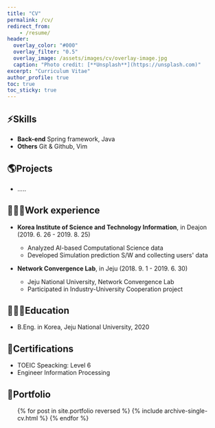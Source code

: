 ```yaml
---
title: "CV"
permalink: /cv/
redirect_from:
    - /resume/
header:
  overlay_color: "#000"
  overlay_filter: "0.5"
  overlay_image: /assets/images/cv/overlay-image.jpg
  caption: "Photo credit: [**Unsplash**](https://unsplash.com)"
excerpt: "Curriculum Vitae"
author_profile: true
toc: true
toc_sticky: true 
---
```


## ⚡Skills

* **Back-end** Spring framework, Java
* **Others** Git & Github, Vim

## 🌎Projects

* .....

## 👨🏻‍💻Work experience

* **Korea Institute of Science and Technology Information**, in Deajon (2019. 6. 26 - 2019. 8. 25)
  * Analyzed AI-based Computational Science data
  * Developed Simulation prediction S/W and collecting users' data

* **Network Convergence Lab**, in Jeju (2018. 9. 1 - 2019. 6. 30)
  * Jeju National University, Network Convergence Lab
  * Participated in Industry-University Cooperation project

## 👨🏻‍🎓Education

* B.Eng. in Korea, Jeju National University, 2020

## 📖Certifications

* TOEIC Speacking: Level 6
* Engineer Information Processing

## 📁Portfolio
  
  <ul> {% for post in site.portfolio reversed %} {% include archive-single-cv.html %} {% endfor %} </ul>
